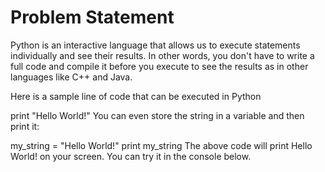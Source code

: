 Problem Statement
=================

Python is an interactive language that allows us to execute statements individually and see their results. In other words, you don't have to write a full code and compile it before you execute to see the results as in other languages like C++ and Java.

Here is a sample line of code that can be executed in Python

print "Hello World!" 
You can even store the string in a variable and then print it:

my_string = "Hello World!"
print my_string
The above code will print Hello World! on your screen. You can try it in the console below.

